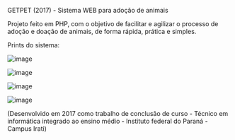 GETPET (2017) - Sistema WEB para adoção de animais

Projeto feito em PHP, com o objetivo de facilitar e agilizar o processo de adoção e doação de animais, de forma rápida, prática e simples.

Prints do sistema:

![image](https://user-images.githubusercontent.com/108681204/215138050-ca33d79d-86f8-4471-acca-2b3ed56f20ef.png)

![image](https://user-images.githubusercontent.com/108681204/215138179-fb958042-3ed9-4a83-b291-5d1f29b3c25d.png)

![image](https://user-images.githubusercontent.com/108681204/215138270-3acba53c-2ec2-4dfe-87b2-0b6f1d4a04f4.png)

![image](https://user-images.githubusercontent.com/108681204/215138353-01e6544c-da60-4b8b-bb3d-5f2ee101047d.png)


(Desenvolvido em 2017 como trabalho de conclusão de curso - Técnico em informática integrado ao ensino médio - Instituto federal do Paraná - Campus Irati) 
